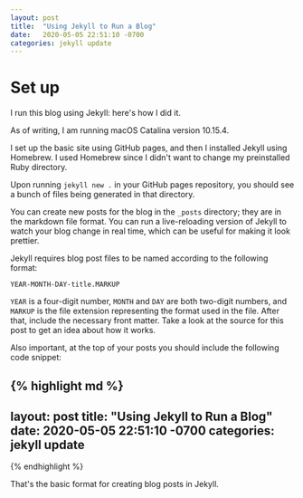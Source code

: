 ```yaml
---
layout: post
title:  "Using Jekyll to Run a Blog"
date:   2020-05-05 22:51:10 -0700
categories: jekyll update
---
```

# Set up

I run this blog using Jekyll: here's how I did it.

As of writing, I am running macOS Catalina version 10.15.4. 

I set up the basic site using GitHub pages, and then I installed Jekyll using Homebrew. I used Homebrew since I didn't want to change my preinstalled Ruby directory.

Upon running `jekyll new .` in your GitHub pages repository, you should see a bunch of files being generated in that directory. 

You can create new posts for the blog in the  `_posts` directory; they are in the markdown file format. You can run a live-reloading version of Jekyll to watch your blog change in real time, which can be useful for making it look prettier.

Jekyll requires blog post files to be named according to the following format:

`YEAR-MONTH-DAY-title.MARKUP`

`YEAR` is a four-digit number, `MONTH` and `DAY` are both two-digit numbers, and `MARKUP` is the file extension representing the format used in the file. After that, include the necessary front matter. Take a look at the source for this post to get an idea about how it works.

Also important, at the top of your posts you should include the following code snippet:

{% highlight md %}
---
layout:     post
title:      "Using Jekyll to Run a Blog"
date:       2020-05-05 22:51:10 -0700
categories: jekyll update
---
{% endhighlight %}

That's the basic format for creating blog posts in Jekyll. 
